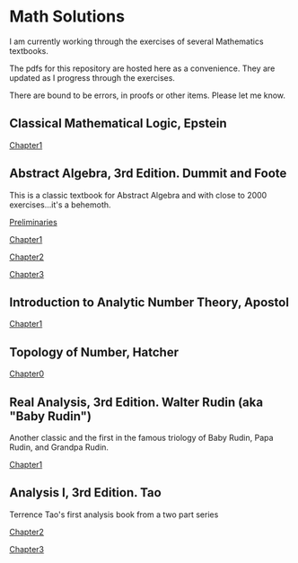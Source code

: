 # Math Solutions

I am currently working through the exercises of several Mathematics textbooks.

The pdfs for this repository are hosted here as a convenience.  They are updated as I progress through the exercises.

There are bound to be errors, in proofs or other items. Please let me know.

## Classical Mathematical Logic, Epstein

[Chapter1](classical_mathematical_logic_epstein/classical_mathematical_logic_chapter1.pdf)

## Abstract Algebra, 3rd Edition. Dummit and Foote

This is a classic textbook for Abstract Algebra and with close to 2000 exercises...it's a behemoth.

[Preliminaries](abstract_algebra_dummit_foote/abstract_algebra_dummit_foote_preliminaries.pdf)

[Chapter1](abstract_algebra_dummit_foote/abstract_algebra_dummit_foote_chapter1.pdf)

[Chapter2](abstract_algebra_dummit_foote/abstract_algebra_dummit_foote_chapter2.pdf)

[Chapter3](abstract_algebra_dummit_foote/abstract_algebra_dummit_foote_chapter3.pdf)

## Introduction to Analytic Number Theory, Apostol

[Chapter1](introduction_to_analytic_number_theory_apostol/introduction_to_analytic_number_theory_apostol_chapter1.pdf)

## Topology of Number, Hatcher

[Chapter0](topology_of_numbers_hatcher/topology_of_numbers_chapter0.pdf)

## Real Analysis, 3rd Edition. Walter Rudin (aka "Baby Rudin")

Another classic and the first in the famous triology of Baby Rudin, Papa Rudin, and Grandpa Rudin.

[Chapter1](baby_rudin_3ed/baby_rudin_3ed_chapter1.pdf)

## Analysis I, 3rd Edition. Tao

Terrence Tao's first analysis book from a two part series

[Chapter2](analysis_1_tao/analysis_1_tao_chapter2.pdf)

[Chapter3](analysis_1_tao/analysis_1_tao_chapter3.pdf)



